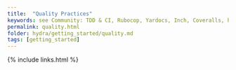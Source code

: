 ```yaml
---
title:  "Quality Practices"
keywords: see Community: TDD & CI, Rubocop, Yardocs, Inch, Coveralls, how to submit pull requests
permalink: quality.html
folder: hydra/getting_started/quality.md
tags: [getting_started]
---
```


{% include links.html %}
